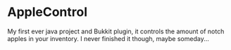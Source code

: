 # AppleControl
My first ever java project and Bukkit plugin, it controls the amount of notch apples in your inventory. I never finished it though, maybe someday...